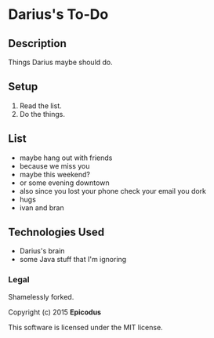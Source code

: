 # Darius's To-Do

## Description

Things Darius maybe should do.

## Setup

1. Read the list.
2. Do the things.

## List

* maybe hang out with friends
* because we miss you
* maybe this weekend?
* or some evening downtown
* also since you lost your phone check your email you dork
* hugs
* ivan and bran

## Technologies Used

* Darius's brain
* some Java stuff that I'm ignoring

### Legal

Shamelessly forked.

Copyright (c) 2015 **Epicodus**

This software is licensed under the MIT license.
